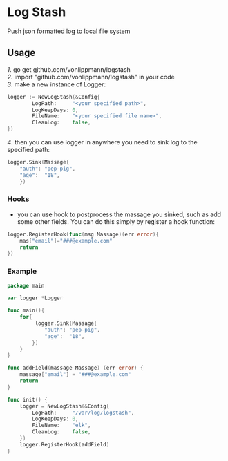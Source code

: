 # Log Stash
Push json formatted log to local file system

## Usage
_1_. go get github.com/vonlippmann/logstash<br>
_2_. import "github.com/vonlippmann/logstash" in your code<br>
_3_. make a new instance of Logger:<br>
```go
logger := NewLogStash(&Config{
        LogPath:     "<your specified path>",
        LogKeepDays: 0,
        FileName:    "<your specified file name>",
        CleanLog:    false,
})
```

_4_. then you can use logger in anywhere you need to sink log to the specified path:
```go
logger.Sink(Massage{
    "auth": "pep-pig",
    "age":  "18",
    })
``` 
### Hooks
* you can use hook to postprocess the massage you sinked, such as add some other fields. You can do this simply by register a hook function:
```go
logger.RegisterHook(func(msg Massage)(err error){
    mas["email"]="###@example.com"
    return
})
```

### Example

```go
package main

var logger *Logger

func main(){
    for{
         logger.Sink(Massage{
            "auth": "pep-pig",
            "age":  "18",
        })
    }
}

func addField(massage Massage) (err error) {
    massage["email"] = "###@example.com"
    return
}

func init() {
    logger = NewLogStash(&Config{
        LogPath:     "/var/log/logstash",
        LogKeepDays: 0,
        FileName:    "elk",
        CleanLog:    false,
    })
    logger.RegisterHook(addField)
}

```
